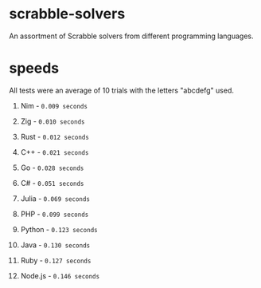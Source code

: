 # scrabble-solvers
An assortment of Scrabble solvers from different programming languages.

# speeds
All tests were an average of 10 trials with the letters "abcdefg" used.

1. Nim - `0.009 seconds`

2. Zig - `0.010 seconds`

3. Rust - `0.012 seconds`

4. C++ - `0.021 seconds`

5. Go - `0.028 seconds`

6. C# - `0.051 seconds`

7. Julia - `0.069 seconds`
  
8. PHP - `0.099 seconds`

9. Python - `0.123 seconds`

10. Java - `0.130 seconds`

11. Ruby - `0.127 seconds`

12. Node.js - `0.146 seconds`








